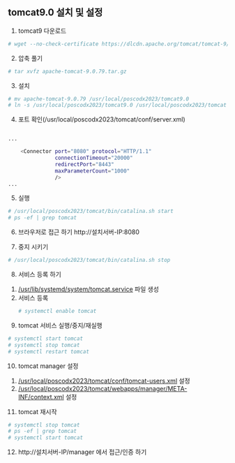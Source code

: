 ## tomcat9.0 설치 및 설정

1. tomcat9 다운로드
```sh
# wget --no-check-certificate https://dlcdn.apache.org/tomcat/tomcat-9/v9.0.79/bin/apache-tomcat-9.0.79.tar.gz
```

2. 압축 풀기
```sh
# tar xvfz apache-tomcat-9.0.79.tar.gz
```

3. 설치
```sh
# mv apache-tomcat-9.0.79 /usr/local/poscodx2023/tomcat9.0
# ln -s /usr/local/poscodx2023/tomcat9.0 /usr/local/poscodx2023/tomcat
```

4. 포트 확인(/usr/local/poscodx2023/tomcat/conf/server.xml)
```sh

...

    <Connector port="8080" protocol="HTTP/1.1"
               connectionTimeout="20000"
               redirectPort="8443"
               maxParameterCount="1000"
               />
...

```

5. 실행
```sh
# /usr/local/poscodx2023/tomcat/bin/catalina.sh start
# ps -ef | grep tomcat
```

6. 브라우저로 접근 하기
   http://설치서버-IP:8080

7. 중지 시키기
```sh
# /usr/local/poscodx2023/tomcat/bin/catalina.sh stop
```

8. 서비스 등록 하기
  1) [/usr/lib/systemd/system/tomcat.service](https://github.com/poscodx-bitacademy/centos-practices/blob/main/lx/usr/lib/systemd/system/tomcat.service) 파일 생성
  2) 서비스 등록
     ```sh
     # systemctl enable tomcat
     ```
9. tomcat 서비스 실행/중지/재실행
```sh
# systemctl start tomcat
# systemctl stop tomcat
# systemctl restart tomcat
```

10. tomcat manager 설정
  1) [/usr/local/poscodx2023/tomcat/conf/tomcat-users.xml](https://github.com/poscodx-bitacademy/centos-practices/blob/main/lx/usr/local/poscodx2023/tomcat/conf/tomcat-users.xml) 설정
  2) [/usr/local/poscodx2023/tomcat/webapps/manager/META-INF/context.xml](https://github.com/poscodx-bitacademy/centos-practices/blob/main/lx/usr/local/poscodx2023/tomcat/webapps/manager/META-INF/context.xml) 설정

11. tomcat 재시작
```sh
# systemctl stop tomcat
# ps -ef | grep tomcat
# systemctl start tomcat
```
12. http://설치서버-IP/manager 에서 접근/인증 하기
